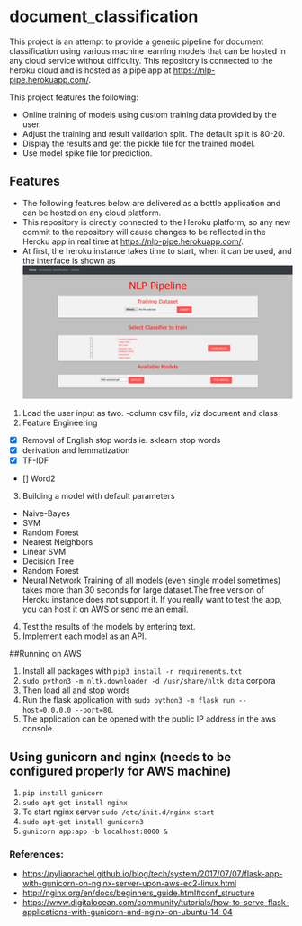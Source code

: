 # document_classification
This project is an attempt to provide a generic pipeline for document classification using various machine learning models 
 that can be hosted in any cloud service without  difficulty. This repository is connected to the heroku cloud 
 and is hosted as a pipe app at https://nlp-pipe.herokuapp.com/. 
 
 This project features the following: 
 - Online training of models using custom training data provided by the user. 
 - Adjust the  training and result validation split. The default  split is 80-20. 
 - Display the results and get the pickle file for the trained model. 
 - Use model spike file for prediction.

## Features 
 - The following features below are delivered as a bottle application and can be hosted on any cloud platform. 
 - This repository is directly connected to the Heroku platform, so any new commit to the repository will cause changes to be  reflected in the 
 Heroku app in real time  at https://nlp-pipe.herokuapp.com/. 
 - At first, the heroku instance takes time to start, when it can be used, and the interface is shown as 
 ![Screenshot](static/Screenshots/NLP.png "Main") 
 1. Load the user input as two. -column csv file, viz document and class 
 2. Feature Engineering 
 - [X] Removal of English stop words ie. sklearn stop words 
 - [X] derivation and lemmatization 
 - [X] TF-IDF 
 - [] Word2
3.  Building a model with default parameters 
 - Naive-Bayes 
 - SVM 
 - Random Forest 
 - Nearest Neighbors 
 - Linear SVM 
 - Decision Tree 
 - Random Forest 
 - Neural Network 
 Training of all models (even single model sometimes) takes more than 30 seconds for large dataset.The free version of Heroku instance 
 does not support it. If you really want to test the app, you can host it on AWS or send me an email.
 4. Test the results of the models by entering text. 
 5. Implement each model as an API.

##Running on AWS
 1. Install all  packages with `pip3 install -r requirements.txt` 
 2. `sudo python3 -m nltk.downloader -d /usr/share/nltk_data` 
   corpora 
 3. Then load all and stop words 
 4. Run the flask application with `sudo python3 -m flask run --host=0.0.0.0 --port=80`. 
 5. The application can be opened with the public IP address in the aws console.
 
## Using gunicorn and nginx (needs to be configured properly for AWS machine)
1. `pip install gunicorn`
2. `sudo apt-get install nginx`
3. To start nginx server `sudo /etc/init.d/nginx start`
4. `sudo apt-get install gunicorn3`
5. `gunicorn app:app -b localhost:8000 &`


 
### References:
 - https://pyliaorachel.github.io/blog/tech/system/2017/07/07/flask-app-with-gunicorn-on-nginx-server-upon-aws-ec2-linux.html
 - http://nginx.org/en/docs/beginners_guide.html#conf_structure
 - https://www.digitalocean.com/community/tutorials/how-to-serve-flask-applications-with-gunicorn-and-nginx-on-ubuntu-14-04
